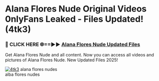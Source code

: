 # Alana Flores Nude Original Videos 0nlyFans Leaked - Files Updated! (4tk3)

<h3>🔴 CLICK HERE 🌐==►► <a href="https://tinyurl.com/52m3yx9h" rel="nofollow">Alana Flores Nude Updated Files</a></h3>

Get Alana Flores Nude and all content. Now you can access all videos and pictures of Alana Flores Nude. New Updated Files 2025!

[![4tk3](https://i.imgur.com/TnHtlc8.gif)](https://tinyurl.com/52m3yx9h)
alana flores nudes<br>
alba flores nudes